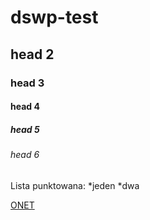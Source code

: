 # dswp-test

## head 2
### head 3
#### head 4
##### head 5
###### head 6

Lista punktowana:
*jeden
*dwa 

[ONET](http://www.onet.pl)
